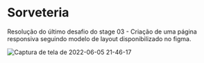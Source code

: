 # Sorveteria

Resolução do último desafio do stage 03 - Criação de uma página responsiva seguindo modelo de layout disponibilizado no figma. 

![Captura de tela de 2022-06-05 21-46-17](https://user-images.githubusercontent.com/102126245/172077721-b58b5e48-5cd8-4c07-b486-feec488ef3f3.png)
